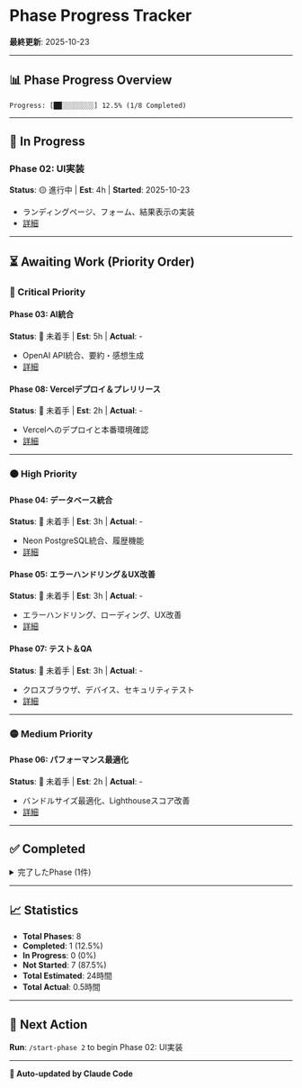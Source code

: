 # Phase Progress Tracker

**最終更新**: 2025-10-23

---

## 📊 Phase Progress Overview

```
Progress: [██░░░░░░░░] 12.5% (1/8 Completed)
```

---

## 🔄 In Progress

### Phase 02: UI実装
**Status**: 🟡 進行中 | **Est**: 4h | **Started**: 2025-10-23
- ランディングページ、フォーム、結果表示の実装
- [詳細](./phase-02-ui-implementation.md)

---

## ⏳ Awaiting Work (Priority Order)

### 🔴 Critical Priority



#### Phase 03: AI統合
**Status**: 🔴 未着手 | **Est**: 5h | **Actual**: -
- OpenAI API統合、要約・感想生成
- [詳細](./phase-03-ai-integration.md)

#### Phase 08: Vercelデプロイ＆プレリリース
**Status**: 🔴 未着手 | **Est**: 2h | **Actual**: -
- Vercelへのデプロイと本番環境確認
- [詳細](./phase-08-deployment.md)

---

### 🟠 High Priority

#### Phase 04: データベース統合
**Status**: 🔴 未着手 | **Est**: 3h | **Actual**: -
- Neon PostgreSQL統合、履歴機能
- [詳細](./phase-04-database-integration.md)

#### Phase 05: エラーハンドリング＆UX改善
**Status**: 🔴 未着手 | **Est**: 3h | **Actual**: -
- エラーハンドリング、ローディング、UX改善
- [詳細](./phase-05-error-handling-ux.md)

#### Phase 07: テスト＆QA
**Status**: 🔴 未着手 | **Est**: 3h | **Actual**: -
- クロスブラウザ、デバイス、セキュリティテスト
- [詳細](./phase-07-testing-qa.md)

---

### 🟡 Medium Priority

#### Phase 06: パフォーマンス最適化
**Status**: 🔴 未着手 | **Est**: 2h | **Actual**: -
- バンドルサイズ最適化、Lighthouseスコア改善
- [詳細](./phase-06-performance-optimization.md)

---

## ✅ Completed

<details>
<summary>完了したPhase (1件)</summary>

### Phase 01: プロジェクトセットアップ
**Status**: 🟢 完了 | **Est**: 2h | **Actual**: 0.5h | **Completed**: 2025-10-23
- ✅ 依存関係のインストールと動作確認
- **Commit**: 8b2597c
- [詳細](./phase-01-project-setup.md)

</details>

---

## 📈 Statistics

- **Total Phases**: 8
- **Completed**: 1 (12.5%)
- **In Progress**: 0 (0%)
- **Not Started**: 7 (87.5%)
- **Total Estimated**: 24時間
- **Total Actual**: 0.5時間

---

## 🎯 Next Action

**Run**: `/start-phase 2` to begin Phase 02: UI実装

---

**🤖 Auto-updated by Claude Code**
